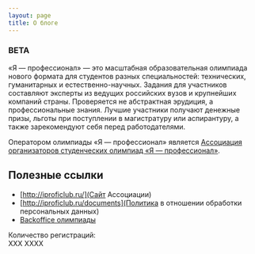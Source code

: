 ```yaml
---
layout: page
title: О блоге
---
```


<h3>BETA</h3>
<p class="message">
  «Я — профессионал» — это масштабная образовательная олимпиада нового формата для студентов разных специальностей: технических, гуманитарных и естественно-научных. Задания для участников составляют эксперты из ведущих российских вузов и крупнейших компаний страны. Проверяется не абстрактная эрудиция, а профессиональные знания. Лучшие участники получают денежные призы, льготы при поступлении в магистратуру или аспирантуру, а также зарекомендуют себя перед работодателями.
</p>

Оператором олимпиады «Я — профессионал» является [Ассоциация организаторов студенческих олимпиад «Я&nbsp;—&nbsp;профессионал»](http://iproficlub.ru/).

## Полезные ссылки

* [http://iproficlub.ru/](Сайт Ассоциации)
* [http://iproficlub.ru/documents](Политика в отношении обработки персональных данных)
* [Backoffice олимпиады](https://yandex.ru/profi/university)

<div class="counter_wrapper">
<div class="counter_header">Количество регистраций:</div>XXX XXXX
</div>